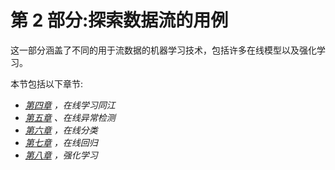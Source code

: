 

# 第 2 部分:探索数据流的用例

这一部分涵盖了不同的用于流数据的机器学习技术，包括许多在线模型以及强化学习。

本节包括以下章节:

*   [*第四章*](B18335_04_ePub.xhtml#_idTextAnchor083) *，在线学习同江*
*   [*第五章*](B18335_05_ePub.xhtml#_idTextAnchor097) *、在线异常检测*
*   [*第六章*](B18335_06_ePub.xhtml#_idTextAnchor129) *，在线分类*
*   [*第七章*](B18335_07_ePub.xhtml#_idTextAnchor146) *，在线回归*
*   [*第八章*](B18335_08_ePub.xhtml#_idTextAnchor160) *，强化学习*